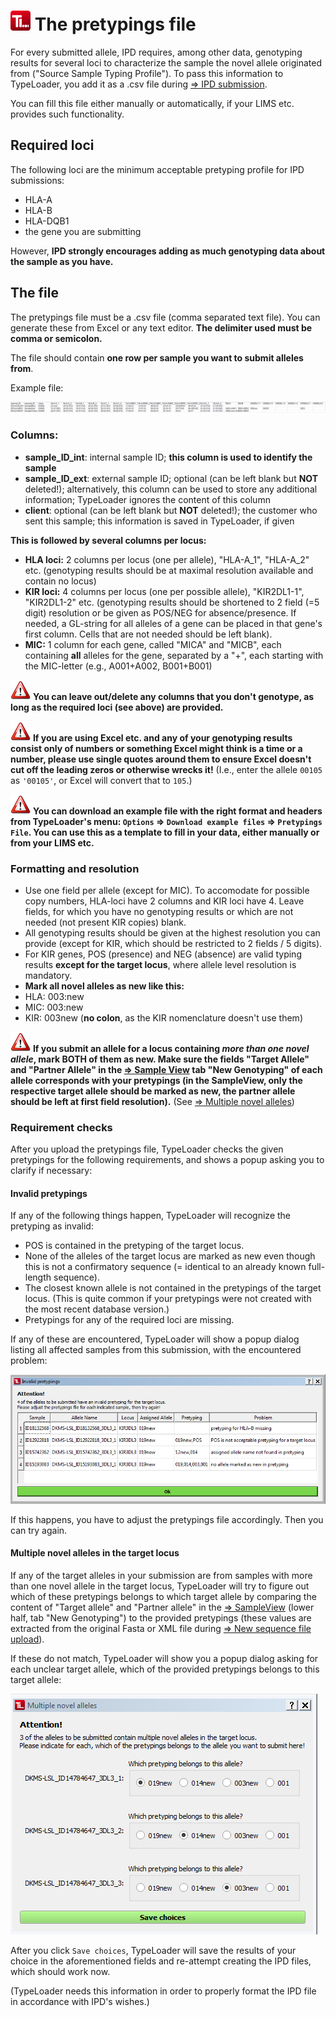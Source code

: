 # ![Icon](images/TypeLoader_32.png) The pretypings file

For every submitted allele, IPD requires, among other data, genotyping results for several loci to characterize the sample the novel allele originated from ("Source Sample Typing Profile"). To pass this information to TypeLoader, you add it as a .csv file during [=> IPD submission](submission_ipd.md).

You can fill this file either manually or automatically, if your LIMS etc. provides such functionality.

## Required loci
The following loci are the minimum acceptable pretyping profile for IPD submissions:
 
 * HLA-A
 * HLA-B
 * HLA-DQB1
 * the gene you are submitting

However, **IPD strongly encourages adding as much genotyping data about the sample as you have.**

## The file
The pretypings file must be a .csv file (comma separated text file). You can generate these from Excel or any text editor. **The delimiter used must be comma or semicolon.**

The file should contain **one row per sample you want to submit alleles from**. 

Example file:

![IPDSubmission2b](images/ipd_submission2a.png)

### Columns:
  * **sample\_ID\_int**: internal sample ID; **this column is used to identify the sample**
  * **sample\_ID\_ext**: external sample ID; optional (can be left blank but **NOT** deleted!); alternatively, this column can be used to store any additional information; TypeLoader ignores the content of this column
  * **client**: optional (can be left blank but **NOT** deleted!); the customer who sent this sample; this information is saved in TypeLoader, if given

**This is followed by several columns per locus:**

* **HLA loci:** 2 columns per locus (one per allele), "HLA-A\_1", "HLA-A\_2" etc. (genotyping results should be at maximal resolution available and contain no locus)
* **KIR loci:** 4 columns per locus (one per possible allele), "KIR2DL1-1", "KIR2DL1-2" etc. (genotyping results should be shortened to 2 field (=5 digit) resolution or be given as POS/NEG for absence/presence. If needed, a GL-string for all alleles of a gene can be placed in that gene's first column. Cells that are not needed should be left blank).
* **MIC:** 1 column for each gene, called "MICA" and "MICB", each containing **all** alleles for the gene, separated by a "+", each starting with the MIC-letter (e.g., A001+A002, B001+B001)

![Important](images/icon_important.png) **You can leave out/delete any columns that you don't genotype, as long as the required loci (see above) are provided.**

![Important](images/icon_important.png) **If you are using Excel etc. and any of your genotyping results consist only of numbers or something Excel might think is a time or a number, please use single quotes around them to ensure Excel doesn't cut off the leading zeros or otherwise wrecks it!** (I.e., enter the allele `00105` as `'00105'`, or Excel will convert that to `105`.)

![Important](images/icon_important.png) **You can download an example file with the right format and headers from TypeLoader's menu: ``Options`` => ``Download example files`` => ``Pretypings File``. You can use this as a template to fill in your data, either manually or from your LIMS etc.**

### Formatting and resolution

* Use one field per allele (except for MIC). To accomodate for possible copy numbers, HLA-loci have 2 columns and KIR loci have 4. Leave fields, for which you have no genotyping results or which are not needed (not present KIR copies) blank.
* All genotyping results should be given at the highest resolution you can provide (except for KIR, which should be restricted to 2 fields / 5 digits). 
* For KIR genes, POS (presence) and NEG (absence) are valid typing results **except for the target locus**, where allele level resolution is mandatory. 
* **Mark all novel alleles as new like this:**
 * HLA: 003:new
 * MIC: 003:new
 * KIR: 003new (**no colon**, as the KIR nomenclature doesn't use them)

![Important](images/icon_important.png) **If you submit an allele for a locus containing *more than one novel allele*, mark BOTH of them as new. Make sure the fields "Target Allele" and "Partner Allele" in the [=> Sample View](view_sample.md) tab "New Genotyping" of each allele corresponds with your pretypings (in the SampleView, only the respective target allele should be marked as new, the partner allele should be left at first field resolution).** (See [=> Multiple novel alleles](multiple_alleles.md))

### Requirement checks
After you upload the pretypings file, TypeLoader checks the given pretypings for the following requirements, and shows a popup asking you to clarify if necessary:

#### Invalid pretypings
If any of the following things happen, TypeLoader will recognize the pretyping as invalid:

* POS is contained in the pretyping of the target locus.
* None of the alleles of the target locus are marked as new even though this is not a confirmatory sequence (= identical to an already known full-length sequence).
* The closest known allele is not contained in the pretypings of the target locus. (This is quite common if your pretypings were not created with the most recent database version.)
* Pretypings for any of the required loci are missing.

If any of these are encountered, TypeLoader will show a popup dialog listing all affected samples from this submission, with the encountered problem:

![pic](images/invalid_pretypings_dialog.png)

If this happens, you have to adjust the pretypings file accordingly. Then you can try again.

#### Multiple novel alleles in the target locus

If any of the target alleles in your submission are from samples with more than one novel allele in the target locus, TypeLoader will try to figure out which of these pretypings belongs to which target allele by comparing the content of "Target allele" and "Partner allele" in the [=> SampleView](view_sample.md) (lower half, tab "New Genotyping") to the provided pretypings (these values are extracted from the original Fasta or XML file during [=> New sequence file upload](new_allele.md)).

If these do not match, TypeLoader will show you a popup dialog asking for each unclear target allele, which of the provided pretypings belongs to this target allele:

![pic](images/multiple_novel_alleles_dialog.png)

After you click ``Save choices``, TypeLoader will save the results of your choice in the aforementioned fields and re-attempt creating the IPD files, which should work now. 

(TypeLoader needs this information in order to properly format the IPD file in accordance with IPD's wishes.)